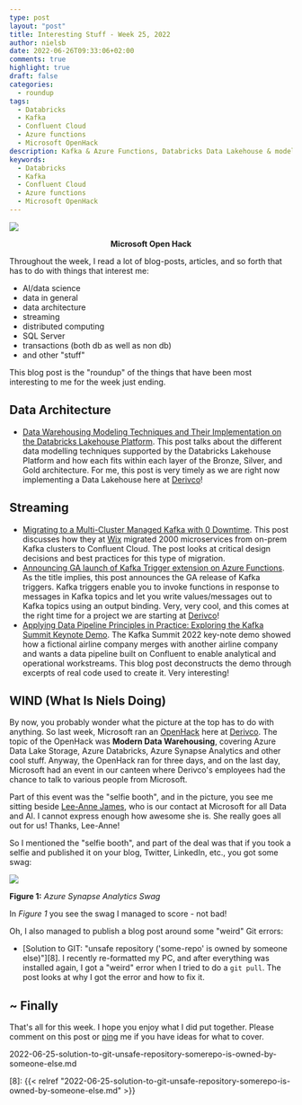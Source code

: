 ```yaml
---
type: post
layout: "post"
title: Interesting Stuff - Week 25, 2022
author: nielsb
date: 2022-06-26T09:33:06+02:00
comments: true
highlight: true
draft: false
categories:
  - roundup
tags:
  - Databricks
  - Kafka
  - Confluent Cloud
  - Azure functions
  - Microsoft OpenHack
description: Kafka & Azure Functions, Databricks Data Lakehouse & modelling, Microsoft OpenHack, and other interesting topics!
keywords:
  - Databricks
  - Kafka
  - Confluent Cloud
  - Azure functions
  - Microsoft OpenHack   
---
```


![](/images/posts/microsoft-open-hack-2022-1.jpg)

**<p style="text-align: center;">Microsoft Open Hack</p>**

Throughout the week, I read a lot of blog-posts, articles, and so forth that has to do with things that interest me:

* AI/data science
* data in general
* data architecture
* streaming
* distributed computing
* SQL Server
* transactions (both db as well as non db)
* and other "stuff"

This blog post is the "roundup" of the things that have been most interesting to me for the week just ending.

<!--more-->

## Data Architecture

* [Data Warehousing Modeling Techniques and Their Implementation on the Databricks Lakehouse Platform][2]. This post talks about the different data modelling techniques supported by the Databricks Lakehouse Platform and how each fits within each layer of the Bronze, Silver, and Gold architecture. For me, this post is very timely as we are right now implementing a Data Lakehouse here at [Derivco](/derivco)!

## Streaming

* [Migrating to a Multi-Cluster Managed Kafka with 0 Downtime][4]. This post discusses how they at [Wix][5] migrated 2000 microservices from on-prem Kafka clusters to Confluent Cloud. The post looks at critical design decisions and best practices for this type of migration.
* [Announcing GA launch of Kafka Trigger extension on Azure Functions][6]. As the title implies, this post announces the GA release of Kafka triggers. Kafka triggers enable you to invoke functions in response to messages in Kafka topics and let you write values/messages out to Kafka topics using an output binding. Very, very cool, and this comes at the right time for a project we are starting at [Derivco](/derivco)!
* [Applying Data Pipeline Principles in Practice: Exploring the Kafka Summit Keynote Demo][7]. The Kafka Summit 2022 key-note demo showed how a fictional airline company merges with another airline company and wants a data pipeline built on Confluent to enable analytical and operational workstreams. This blog post deconstructs the demo through excerpts of real code used to create it. Very interesting!

## WIND (What Is Niels Doing)

By now, you probably wonder what the picture at the top has to do with anything. So last week, Microsoft ran an [OpenHack][1] here at [Derivco](/derivco). The topic of the OpenHack was **Modern Data Warehousing**, covering Azure Data Lake Storage, Azure Databricks, Azure Synapse Analytics and other cool stuff. Anyway, the OpenHack ran for three days, and on the last day, Microsoft had an event in our canteen where Derivco's employees had the chance to talk to various people from Microsoft. 

Part of this event was the "selfie booth", and in the picture, you see me sitting beside [Lee-Anne James][3], who is our contact at Microsoft for all Data and AI. I cannot express enough how awesome she is. She really goes all out for us! Thanks, Lee-Anne!

So I mentioned the "selfie booth", and part of the deal was that if you took a selfie and published it on your blog, Twitter, LinkedIn, etc., you got some swag:

![](/images/posts/synapse-2.jpg)

**Figure 1:** *Azure Synapse Analytics Swag*

In *Figure 1* you see the swag I managed to score - not bad!

Oh, I also managed to publish a blog post around some "weird" Git errors:

* [Solution to GIT: "unsafe repository ('some-repo' is owned by someone else)"][8]. I recently re-formatted my PC, and after everything was installed again, I got a "weird" error when I tried to do a `git pull`. The post looks at why I got the error and how to fix it.

## ~ Finally

That's all for this week. I hope you enjoy what I did put together. Please comment on this post or [ping][ma] me if you have ideas for what to cover.

[ma]: mailto:niels.it.berglund@gmail.com
[mp]: https://blog.acolyer.org
[iq]: https://www.infoq.com/
[ew]: http://sqlonice.com/
[re]: http://blog.revolutionanalytics.com
[sqsk]: https://www.sqlskills.com
[mdaveyblog]: https://mdavey.wordpress.com/
[charlblog]: https://charlla.com/

[jovpop]: https://twitter.com/JovanPop_MSFT
[bobw]: https://twitter.com/bobwardms
[revod]: https://twitter.com/revodavid
[lonny]: https://twitter.com/sqL_handLe
[ewtw]: https://twitter.com/sqlOnIce
[buckw]: https://twitter.com/BuckWoodyMSFT
[mattw]: https://twitter.com/matthewwarren
[murba]: https://twitter.com/muratdemirbas
[daveda]: https://twitter.com/davidthecoder
[adcol]: https://twitter.com/adriancolyer
[jesrod]: https://twitter.com/jrdothoughts
[tomaz]: https://twitter.com/tomaz_tsql
[dataart]: https://twitter.com/dataartisans
[luis]: https://twitter.com/luis_de_sousa
[benstop]: https://twitter.com/benstopford
[conflu]: https://twitter.com/confluentinc
[tylert]: https://twitter.com/tyler_treat
[andrewng]: https://twitter.com/AndrewYNg
[lawr]: https://twitter.com/bytezn
[jue]: https://twitter.com/b0rk
[yan]: https://twitter.com/theburningmonk
[danny]: https://twitter.com/g9yuayon
[rmoff]: https://twitter.com/rmoff
[ryansw]: https://twitter.com/ryanswanstrom
[pabloc]: https://twitter.com/pabloc_ds
[mklep]: https://twitter.com/martinkl
[mdavey]: https://twitter.com/matt_davey
[jboner]: https://twitter.com/jboner
[joeduff]: https://twitter.com/funcOfJoe
[charl]: https://twitter.com/charllamprecht
[dbricks]: https://twitter.com/databricks
[adsit]: https://twitter.com/SitnikAdam
[vicky]: https://twitter.com/vickyharp
[dscentral]: https://twitter.com/DataScienceCtrl
[natemc]: https://twitter.com/natemcmaster
[ads]: https://twitter.com/azuredatastudio
[travw]: https://twitter.com/radtravis
[emilk]: https://twitter.com/IsTheArchitect
[netflx]: https://netflixtechblog.com/

2022-06-25-solution-to-git-unsafe-repository-somerepo-is-owned-by-someone-else.md

[1]: https://openhack.microsoft.com/
[2]: https://databricks.com/blog/2022/06/24/data-warehousing-modeling-techniques-and-their-implementation-on-the-databricks-lakehouse-platform.html
[3]: https://www.linkedin.com/in/lee-anne-james-96514023/
[4]: https://medium.com/wix-engineering/migrating-to-a-multi-cluster-managed-kafka-with-0-downtime-b936655f888e
[5]: https://www.wix.com/
[6]: https://techcommunity.microsoft.com/t5/apps-on-azure-blog/announcing-ga-launch-of-kafka-trigger-extension-on-azure/ba-p/3499015
[7]: https://www.confluent.io/blog/data-pipeline-principles-use-cases-examples/
[8]: {{< relref "2022-06-25-solution-to-git-unsafe-repository-somerepo-is-owned-by-someone-else.md" >}}
